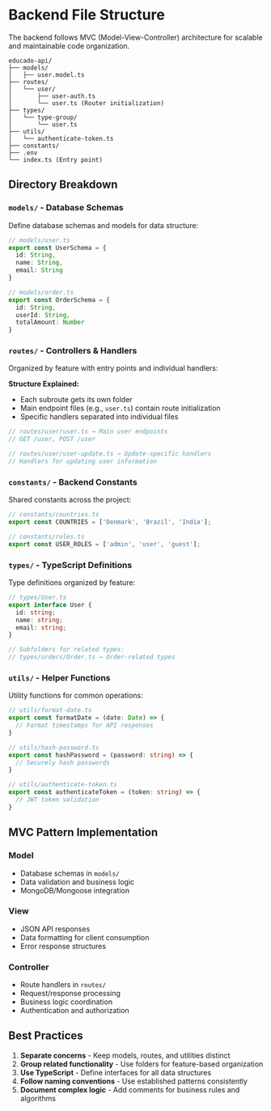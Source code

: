 # Backend File Structure

The backend follows MVC (Model-View-Controller) architecture for scalable and maintainable code organization.

```
educado-api/
├── models/
│   ├── user.model.ts
├── routes/
│   └── user/
│       ├── user-auth.ts
│       └── user.ts (Router initialization)
├── types/
│   └── type-group/
│       └── user.ts
├── utils/
│   └── authenticate-token.ts
├── constants/
├── .env
└── index.ts (Entry point)
```

## Directory Breakdown

### `models/` - Database Schemas
Define database schemas and models for data structure:

```typescript
// models/user.ts
export const UserSchema = {
  id: String,
  name: String,
  email: String
}

// models/order.ts  
export const OrderSchema = {
  id: String,
  userId: String,
  totalAmount: Number
}
```

### `routes/` - Controllers & Handlers
Organized by feature with entry points and individual handlers:

**Structure Explained:**
- Each subroute gets its own folder
- Main endpoint files (e.g., `user.ts`) contain route initialization
- Specific handlers separated into individual files

```typescript
// routes/user/user.ts → Main user endpoints
// GET /user, POST /user

// routes/user/user-update.ts → Update-specific handlers  
// Handlers for updating user information
```

### `constants/` - Backend Constants
Shared constants across the project:

```typescript
// constants/countries.ts
export const COUNTRIES = ['Denmark', 'Brazil', 'India'];

// constants/roles.ts  
export const USER_ROLES = ['admin', 'user', 'guest'];
```

### `types/` - TypeScript Definitions
Type definitions organized by feature:

```typescript
// types/User.ts
export interface User {
  id: string;
  name: string;
  email: string;
}

// Subfolders for related types:
// types/orders/Order.ts → Order-related types
```

### `utils/` - Helper Functions
Utility functions for common operations:

```typescript
// utils/format-date.ts
export const formatDate = (date: Date) => {
  // Format timestamps for API responses
}

// utils/hash-password.ts
export const hashPassword = (password: string) => {
  // Securely hash passwords
}

// utils/authenticate-token.ts
export const authenticateToken = (token: string) => {
  // JWT token validation
}
```

## MVC Pattern Implementation

### Model
- Database schemas in `models/`
- Data validation and business logic
- MongoDB/Mongoose integration

### View  
- JSON API responses
- Data formatting for client consumption
- Error response structures

### Controller
- Route handlers in `routes/`
- Request/response processing
- Business logic coordination
- Authentication and authorization

## Best Practices

1. **Separate concerns** - Keep models, routes, and utilities distinct
2. **Group related functionality** - Use folders for feature-based organization
3. **Use TypeScript** - Define interfaces for all data structures
4. **Follow naming conventions** - Use established patterns consistently
5. **Document complex logic** - Add comments for business rules and algorithms
